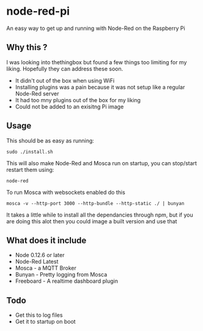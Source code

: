 # node-red-pi

An easy way to get up and running with Node-Red on the Raspberry Pi

## Why this ?

I was looking into thethingbox but found a few things too limiting for my liking. Hopefully they can address these soon.

  * It didn't out of the box when using WiFi
  * Installing plugins was a pain because it was not setup like a regular Node-Red server
  * It had too mny plugins out of the box for my liking
  * Could not be added to an exisitng Pi image

## Usage

This should be as easy as running:
```
sudo ./install.sh
```

This will also make Node-Red and Mosca run on startup, you can stop/start restart them using:
```
node-red
```

To run Mosca with websockets enabled do this

```
mosca -v --http-port 3000 --http-bundle --http-static ./ | bunyan
```

It takes a little while to install all the dependancies through npm, but if you are doing this alot then you could image a built version and use that

## What does it include

  * Node 0.12.6 or later
  * Node-Red Latest
  * Mosca - a MQTT Broker
  * Bunyan - Pretty logging from Mosca
  * Freeboard - A realtime dashboard plugin

## Todo

  * Get this to log files
  * Get it to startup on boot
